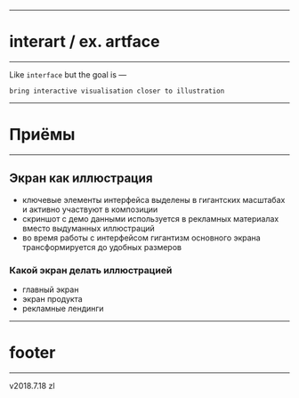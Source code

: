 ------------------------------------------------------
# interart / ex. artface
------------------------------------------------------

Like `interface` but the goal is —

    bring interactive visualisation closer to illustration

------------------------------------------------------
# Приёмы
------------------------------------------------------

## Экран как иллюстрация

- ключевые элементы интерфейса выделены в гигантских масштабах и активно участвуют в композиции
- скриншот с демо данными используется в рекламных материалах вместо выдуманных иллюстраций
- во время работы с интерфейсом гигантизм основного экрана трансформируется до удобных размеров

### Какой экран делать иллюстрацией

- главный экран
- экран продукта
- рекламные лендинги





------------------------------------------------------
# footer
------------------------------------------------------

v2018.7.18
zl

